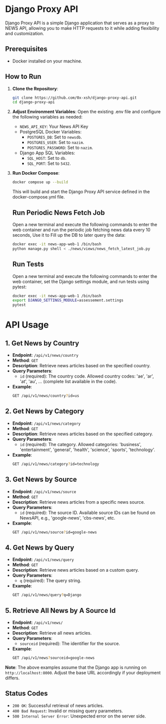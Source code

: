 # Django Proxy API

Django Proxy API is a simple Django application that serves as a proxy to NEWS API, allowing you to make HTTP requests to it while adding flexibility and customization.


## Prerequisites
- Docker installed on your machine.

## How to Run
1. **Clone the Repository**:
    ```bash
    git clone https://github.com/0x-xsh/django-proxy-api.git
    cd django-proxy-api
    ```
2. **Adjust Environment Variables**:
    Open the existing .env file and configure the following variables as needed:
    - `NEWS_API_KEY`: Your News API Key
    - PostgreSQL Docker Variables:
        - `POSTGRES_DB`: Set to `newsdb`.
        - `POSTGRES_USER`: Set to `nazim`.
        - `POSTGRES_PASSWORD`: Set to `nazim`.
    - Django App SQL Variables:
        - `SQL_HOST`: Set to `db`.
        - `SQL_PORT`: Set to `5432`.
    

3. **Run Docker Compose**:
    ```bash
    docker compose up --build
    ```
    This will build and start the Django Proxy API service defined in the docker-compose.yml file.
    ## Run Periodic News Fetch Job

    Open a new terminal and execute the following commands to enter the web container and run the periodic job fetching news data every 10 seconds, Use it to Fill up the DB to later query the data:
      
      ```bash
      docker exec -it news-app-web-1 /bin/bash
      python manage.py shell < ./news/views/news_fetch_latest_job.py
      ```
    ## Run Tests
    
    Open a new terminal and execute the following commands to enter the web container, set the Django settings module, and run tests using pytest:
    
    ```bash
    docker exec -it news-app-web-1 /bin/bash
    export DJANGO_SETTINGS_MODULE=assessement.settings
    pytest
    ```


 # API Usage

## 1. Get News by Country
- **Endpoint**: `/api/v1/news/country`
- **Method**: `GET`
- **Description**: Retrieve news articles based on the specified country.
- **Query Parameters**:
    - `id` (required): The country code. Allowed country codes: 'ae', 'ar', 'at', 'au', ... (complete list available in the code).
- **Example**:
    ```bash
    GET /api/v1/news/country?id=us
    ```

## 2. Get News by Category
- **Endpoint**: `/api/v1/news/category`
- **Method**: `GET`
- **Description**: Retrieve news articles based on the specified category.
- **Query Parameters**:
    - `id` (required): The category. Allowed categories: 'business', 'entertainment', 'general', 'health', 'science', 'sports', 'technology'.
- **Example**:
    ```bash
    GET /api/v1/news/category?id=technology
    ```

## 3. Get News by Source
- **Endpoint**: `/api/v1/news/source`
- **Method**: `GET`
- **Description**: Retrieve news articles from a specific news source.
- **Query Parameters**:
    - `id` (required): The source ID. Available source IDs can be found on NewsAPI, e.g., 'google-news', 'cbs-news', etc.
- **Example**:
    ```bash
    GET /api/v1/news/source?id=google-news
    ```

## 4. Get News by Query
- **Endpoint**: `/api/v1/news/query`
- **Method**: `GET`
- **Description**: Retrieve news articles based on a custom query.
- **Query Parameters**:
    - `q` (required): The query string.
- **Example**:
    ```bash
    GET /api/v1/news/query?q=Django
    ```

## 5. Retrieve All News by A Source Id
- **Endpoint**: `/api/v1/news/`
- **Method**: `GET`
- **Description**: Retrieve all news articles.
- **Query Parameters**:
    - `sourceid` (required): The identifier for the source.
- **Example**:
    ```bash
    GET /api/v1/news?sourceid=google-news
    ```

**Note**: The above examples assume that the Django app is running on `http://localhost:8000`. Adjust the base URL accordingly if your deployment differs.

## Status Codes
- `200 OK`: Successful retrieval of news articles.
- `400 Bad Request`: Invalid or missing query parameters.
- `500 Internal Server Error`: Unexpected error on the server side.



